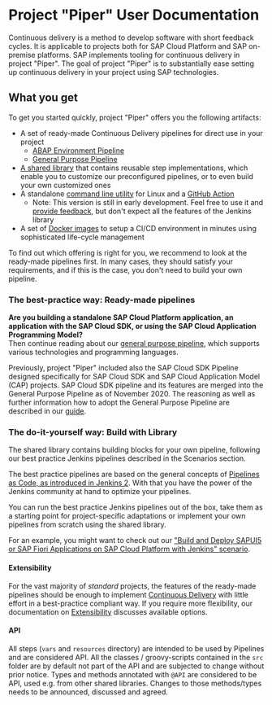 # Project "Piper" User Documentation

Continuous delivery is a method to develop software with short feedback cycles.
It is applicable to projects both for SAP Cloud Platform and SAP on-premise platforms.
SAP implements tooling for continuous delivery in project "Piper".
The goal of project "Piper" is to substantially ease setting up continuous delivery in your project using SAP technologies.

## What you get

To get you started quickly, project "Piper" offers you the following artifacts:

* A set of ready-made Continuous Delivery pipelines for direct use in your project
  * [ABAP Environment Pipeline](pipelines/abapEnvironment/introduction.md/)
  * [General Purpose Pipeline](stages/introduction.md/)
* [A shared library][piper-library] that contains reusable step implementations, which enable you to customize our preconfigured pipelines, or to even build your own customized ones
* A standalone [command line utility](cli/index.md) for Linux and a [GitHub Action](https://github.com/SAP/project-piper-action)
  * Note: This version is still in early development. Feel free to use it and [provide feedback](https://github.com/SAP/jenkins-library/issues), but don't expect all the features of the Jenkins library
* A set of [Docker images][devops-docker-images] to setup a CI/CD environment in minutes using sophisticated life-cycle management

To find out which offering is right for you, we recommend to look at the ready-made pipelines first.
In many cases, they should satisfy your requirements, and if this is the case, you don't need to build your own pipeline.

### The best-practice way: Ready-made pipelines

**Are you building a standalone SAP Cloud Platform application, an application with the SAP Cloud SDK, or using the SAP Cloud Application Programming Model?<br>**
Then continue reading about our [general purpose pipeline](stages/introduction.md), which supports various technologies and programming languages.

Previously, project "Piper" included also the SAP Cloud SDK Pipeline designed specifically for SAP Cloud SDK and SAP Cloud Application Model (CAP) projects.
SAP Cloud SDK pipeline and its features are merged into the General Purpose Pipeline as of November 2020.
The reasoning as well as further information how to adopt the General Purpose Pipeline are described in our [guide](https://github.com/SAP/cloud-s4-sdk-pipeline/blob/master/gpp-guide.md).

### The do-it-yourself way: Build with Library

The shared library contains building blocks for your own pipeline, following our best practice Jenkins pipelines described in the Scenarios section.

The best practice pipelines are based on the general concepts of [Pipelines as Code, as introduced in Jenkins 2][jenkins-doc-pipelines].
With that you have the power of the Jenkins community at hand to optimize your pipelines.

You can run the best practice Jenkins pipelines out of the box, take them as a
starting point for project-specific adaptations or implement your own pipelines
from scratch using the shared library.

For an example, you might want to check out our ["Build and Deploy SAPUI5 or SAP Fiori Applications on SAP Cloud Platform with Jenkins" scenario][piper-library-scenario].

#### Extensibility

For the vast majority of _standard_ projects, the features of the ready-made pipelines should be enough to implement [Continuous Delivery](https://martinfowler.com/bliki/ContinuousDelivery.html) with little effort in a best-practice compliant way.
If you require more flexibility, our documentation on [Extensibility][piper-doc-extensibility] discusses available options.

#### API

All steps (`vars` and `resources` directory) are intended to be used by Pipelines and are considered API.
All the classes / groovy-scripts contained in the `src` folder are by default not part of
the API and are subjected to change without prior notice. Types and methods annotated with
`@API` are considered to be API, used e.g. from other shared libraries. Changes to those
methods/types needs to be announced, discussed and agreed.

[github]: https://github.com
[piper-library]: https://github.com/SAP/jenkins-library
[cloud-sdk-pipeline]: pipelines/cloud-sdk/introduction/
[devops-docker-images]: https://github.com/SAP/devops-docker-images
[devops-docker-images-issues]:       https://github.com/SAP/devops-docker-images/issues
[devops-docker-images-cxs-guide]:     https://github.com/SAP/devops-docker-images/blob/master/docs/operations/cx-server-operations-guide.md
[piper-library-scenario]: scenarios/ui5-sap-cp/Readme.md
[piper-doc-extensibility]: extensibility.md
[piper-library-pages-plugins]: requiredPlugins
[piper-library-issues]: https://github.com/SAP/jenkins-library/issues
[piper-library-license]: ./LICENSE
[piper-library-contribution]: .github/CONTRIBUTING.md
[jenkins-doc-pipelines]: https://jenkins.io/solutions/pipeline
[jenkins-doc-libraries]: https://jenkins.io/doc/book/pipeline/shared-libraries
[jenkins-doc-steps]: https://jenkins.io/doc/pipeline/steps
[jenkins-plugin-sharedlibs]: https://wiki.jenkins-ci.org/display/JENKINS/Pipeline+Shared+Groovy+Libraries+Plugin
[google-group]: https://groups.google.com/forum/#!forum/project-piper
